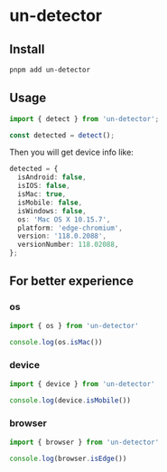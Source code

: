 # un-detector

## Install

```bash
pnpm add un-detector
```

## Usage

```ts
import { detect } from 'un-detector';

const detected = detect();
```

Then you will get device info like:

```ts
detected = {
  isAndroid: false,
  isIOS: false,
  isMac: true,
  isMobile: false,
  isWindows: false,
  os: 'Mac OS X 10.15.7',
  platform: 'edge-chromium',
  version: '118.0.2088',
  versionNumber: 118.02088,
};
```

## For better experience


### os
```ts
import { os } from 'un-detector'

console.log(os.isMac())
```

### device
```ts
import { device } from 'un-detector'

console.log(device.isMobile())
```

### browser
```ts
import { browser } from 'un-detector'

console.log(browser.isEdge())
```

